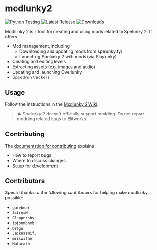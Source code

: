 # modlunky2

[![Python Testing](https://github.com/spelunky-fyi/modlunky2/actions/workflows/test.yml/badge.svg)](https://github.com/spelunky-fyi/modlunky2/actions/workflows/test.yml)
[![Latest Release](https://img.shields.io/github/release/spelunky-fyi/modlunky2.svg?style=flat)](https://github.com/spelunky-fyi/modlunky2/releases/latest)
![Downloads](https://img.shields.io/github/downloads/spelunky-fyi/modlunky2/total.svg?style=flat)

Modlunky 2 is a tool for creating and using mods related to Spelunky 2. It offers

* Mod management, including
  * Downloading and updating mods from spelunky.fyi
  * Launching Spelunky 2 with mods (via Playlunky)
* Creating and editing levels
* Extracting assets (e.g. images and audio)
* Updating and launching Overlunky
* Speedrun trackers

## Usage

Follow the instructions in the [Modlunky 2 Wiki](https://github.com/spelunky-fyi/modlunky2/wiki).

> :warning: Spelunky 2 doesn't officially support modding. Do not report modding related bugs to Blitworks.

## Contributing

The [documentation for contributing](CONTRIBUTING.md) explains

* How to report bugs
* Where to discuss changes
* Setup for development

## Contributors

Special thanks to the following contributors for helping make modlunky possible:

* `garebear`
* `SciresM`
* `Cloppershy`
* `iojonmbnmb`
* `Dregu`
* `JackHasWifi`
* `mriswithe`
* `Malacath`

